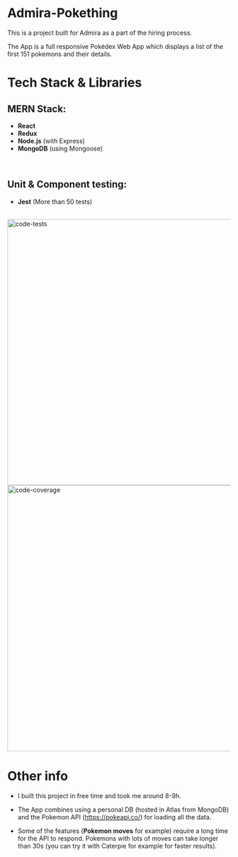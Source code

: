 # Admira-Pokething

This is a project built for Admira as a part of the hiring process.

The App is a full responsive Pokédex Web App which displays a list of the first 151 pokemons and their details.

# Tech Stack & Libraries

## MERN Stack:
- **React**
- **Redux**
- **Node.js** (with Express)
- **MongoDB** (using Mongoose)

<br>


## Unit & Component testing:
- **Jest** (More than 50 tests)

<br>

<img src="https://trello-attachments.s3.amazonaws.com/5f7f173f3f927d440950a925/5fbe91ca731763484cbf700b/653ac700c5df688dacb90242e39f6d7a/Captura_de_pantalla_2020-11-26_234748.png" alt="code-tests" width="600"/>
<br>
<img src="https://trello-attachments.s3.amazonaws.com/5f7f173f3f927d440950a925/5fbe91ca731763484cbf700b/d93cced93cd3b6c13ff37c7c31225013/Sin_t%C3%ADtulo.png" alt="code-coverage" width="600"/>

<br>

# Other info

- I built this project in free time and took me around 8-9h.

- The App combines using a personal DB (hosted in Atlas from MongoDB) and the Pokemon API (https://pokeapi.co/) for loading all the data.

- Some of the features (**Pokemon moves** for example) require a long time for the API to respond. Pokemons with lots of moves can take longer than 30s (you can try it with Caterpie for example for faster results).
